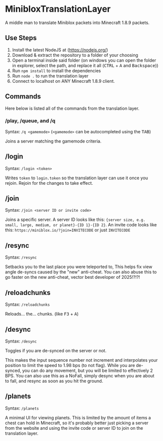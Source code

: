 # MinibloxTranslationLayer

A middle man to translate Miniblox packets into Minecraft 1.8.9 packets.

## Use Steps

1. Install the latest NodeJS at (<https://nodejs.org/>)
2. Download & extract the repository to a folder of your choosing
3. Open a terminal inside said folder (on windows you can open the folder in explorer, select the path, and replace it all (<kbd>CTRL</kbd> + <kbd>A</kbd> and <kbd>Backspace</kbd>))
4. Run `npm install` to install the dependencies
5. Run `node .` to run the translation layer
6. Connect to localhost on ANY Minecraft 1.8.9 client.

## Commands

Here below is listed all of the commands from the translation layer.

### /play, /queue, and /q

Syntax: `/q <gamemode>` (`<gamemode>` can be autocompleted using the <kbd>TAB</kbd>)

Joins a server matching the gamemode criteria.

## /login

Syntax: `/login <token>`

Writes `token` to `login.token` so the translation layer can use it once you rejoin.
Rejoin for the changes to take effect.

## /join

Syntax: `/join <server ID or invite code>`

Joins a specific server.
A server ID looks like this: `{server size, e.g. small, large, medium, or planet}-{ID 1}-{ID 2}`.
An invite code looks like this: `https://miniblox.io/?join=INVITECODE` or just `INVITECODE`

## /resync

Syntax: `/resync`

Setbacks you to the last place you were teleported to,
This helps fix view angle de-syncs caused by the "new" anti-cheat.
You can also abuse this to go faster on the new anti-cheat, vector best developer of 2025!?!?!

## /reloadchunks

Syntax: `/reloadchunks`

Reloads... the... chunks. (like <kbd>F3</kbd> + <kbd>A</kbd>)

## /desync

Syntax: `/desync`

Toggles if you are de-synced on the server or not.

This makes the input sequence number not increment
and interpolates your position to limit the speed to 1.98 bps (to not flag).
While you are de-synced, you can do any movement, but you will be limited to effectively 2 BPS.
You can also use this as a NoFall,
simply desync when you are about to fall,
and resync as soon as you hit the ground.

## /planets

Syntax: `/planets`

A minimal UI for viewing planets.
This is limited by the amount of items a chest can hold in Minecraft,
so it's probably better just picking a server from the website
and using the invite code or server ID to join on the translation layer.
